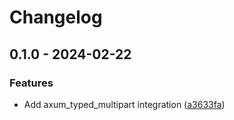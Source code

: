 # Changelog

## 0.1.0 - 2024-02-22

### Features

- Add axum_typed_multipart integration ([a3633fa](a3633fa664f7dca5f3a4b1d24b993ca8462f16e8))
